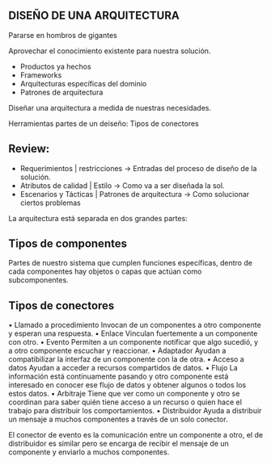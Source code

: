 ## DISEÑO DE UNA ARQUITECTURA

Pararse en hombros de gigantes

Aprovechar el conocimiento existente para nuestra solución.

- Productos ya hechos
- Frameworks
- Arquitecturas específicas del dominio
- Patrones de arquitectura

Diseñar una arquitectura a medida de nuestras necesidades.

Herramientas  partes de un deiseño: Tipos de conectores

## Review:

- Requerimientos | restricciones -> Entradas del proceso de diseño de la solución.
- Atributos de calidad | Estilo -> Como va a ser diseñada la sol.
- Escenarios y Tácticas | Patrones de arquitectura -> Como solucionar ciertos problemas

La arquitectura está separada en dos grandes partes:

## Tipos de componentes

Partes de nuestro sistema que cumplen funciones específicas, dentro de cada componentes hay objetos o capas que actúan como subcomponentes.

## Tipos de conectores
• Llamado a procedimiento
Invocan de un componentes a otro componente y esperan una respuesta.
• Enlace
Vinculan fuertemente a un componente con otro.
• Evento
Permiten a un componente notificar que algo sucedió, y a otro componente escuchar y reaccionar.
• Adaptador
Ayudan a compatibilizar la interfaz de un componente con la de otra.
• Acceso a datos
Ayudan a acceder a recursos compartidos de datos.
• Flujo
La información está continuamente pasando y otro componente está interesado en conocer ese flujo de datos y obtener algunos o todos los estos datos.
• Arbitraje
Tiene que ver como un componente y otro se coordinan para saber quién tiene acceso a un recurso o quien hace el trabajo para distribuir los comportamientos.
• Distribuidor
Ayuda a distribuir un mensaje a muchos componentes a través de un solo conector.

El conector de evento es la comunicación entre un componente a otro, el de distribuidor es similar pero se encarga de recibir el mensaje de un componente y enviarlo a muchos componentes.

